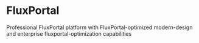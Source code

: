 # FluxPortal
Professional FluxPortal platform with FluxPortal-optimized modern-design and enterprise fluxportal-optimization capabilities
